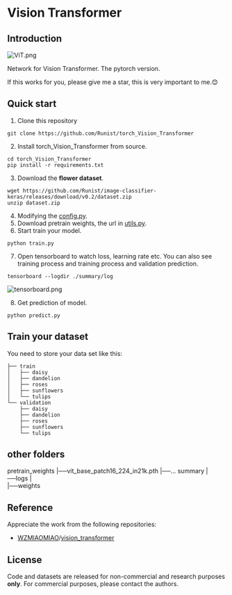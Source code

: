 # Vision Transformer

## Introduction

![ViT.png](https://s2.loli.net/2022/01/19/w3CyXNrhEeI7xOF.png)

Network for Vision Transformer. The pytorch version. 

If this works for you, please give me a star, this is very important to me.😊

## Quick start

1. Clone this repository

```shell
git clone https://github.com/Runist/torch_Vision_Transformer
```
2. Install torch_Vision_Transformer from source.

```shell
cd torch_Vision_Transformer
pip install -r requirements.txt
```
3. Download the **flower dataset**.
```shell
wget https://github.com/Runist/image-classifier-keras/releases/download/v0.2/dataset.zip
unzip dataset.zip
```
4. Modifying the [config.py](https://github.com/Runist/torch_Vision_Transformer/blob/master/config.py).
5. Download pretrain weights, the url in [utils.py](https://github.com/Runist/torch_Vision_Transformer/blob/master/utils.py).
6. Start train your model.

```shell
python train.py
```
7. Open tensorboard to watch loss, learning rate etc. You can also see training process and training process and validation prediction.

```shell
tensorboard --logdir ./summary/log
```
![tensorboard.png](https://s2.loli.net/2022/10/12/p7KtB1uXMkqvreN.png)

8. Get prediction of model.

```shell
python predict.py
```

## Train your dataset

You need to store your data set like this:

```shell
├── train
│   ├── daisy
│   ├── dandelion
│   ├── roses
│   ├── sunflowers
│   └── tulips
└── validation
    ├── daisy
    ├── dandelion
    ├── roses
    ├── sunflowers
    └── tulips
```

## other folders
pretrain_weights
|──vit_base_patch16_224_in21k.pth
|──...
summary
|──logs
|         
|──weights
## Reference

Appreciate the work from the following repositories:

- [WZMIAOMIAO](https://github.com/WZMIAOMIAO)/[vision_transformer](https://github.com/WZMIAOMIAO/deep-learning-for-image-processing/tree/master/pytorch_classification/vision_transformer)


## License

Code and datasets are released for non-commercial and research purposes **only**. For commercial purposes, please contact the authors.
